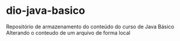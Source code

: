 # dio-java-basico
Repositório de armazenamento do conteúdo do curso de Java Básico
Alterando o conteudo de um arquivo de forma local